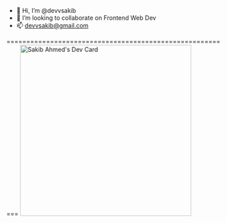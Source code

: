 - 👋 Hi, I’m @devvsakib
- 💞️ I’m looking to collaborate on Frontend Web Dev
- 📫 devvsakib@gmail.com

=========================================================
<a href="https://app.daily.dev/devvsakib">
<img src="https://api.daily.dev/devcards/a709fe2da0104532bac3a421cdec7139.png?r=8lg" width="400" alt="Sakib Ahmed's Dev Card"/>
</a>
<!---
devvsakib/devvsakib is a ✨ special ✨ repository because its `README.md` (this file) appears on your GitHub profile.
You can click the Preview link to take a look at your changes.
--->
